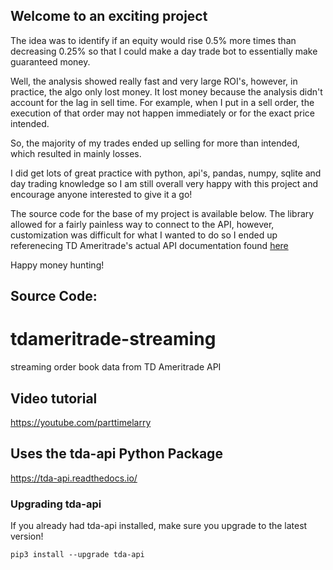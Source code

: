## Welcome to an exciting project

The idea was to identify if an equity would rise 0.5% more times than decreasing 0.25% so that I could make a day trade bot to essentially make guaranteed money.

Well, the analysis showed really fast and very large ROI's, however, in practice, the algo only lost money. It lost money because the analysis didn't account for the lag in sell time. For example, when I put in a sell order, the execution of that order may not happen immediately or for the exact price intended. 

So, the majority of my trades ended up selling for more than intended, which resulted in mainly losses. 

I did get lots of great practice with python, api's, pandas, numpy, sqlite and day trading knowledge so I am still overall very happy with this project and encourage anyone interested to give it a go!


The source code for the base of my project is available below. The library allowed for a fairly painless way to connect to the API, however, customization was difficult for what I wanted to do so I ended up referenecing TD Ameritrade's actual API documentation found <a href="https://developer.tdameritrade.com/apis">here</a>


Happy money hunting! 



## Source Code:


# tdameritrade-streaming

streaming order book data from TD Ameritrade API

## Video tutorial

https://youtube.com/parttimelarry

## Uses the tda-api Python Package

https://tda-api.readthedocs.io/

### Upgrading tda-api

If you already had tda-api installed, make sure you upgrade to the latest version!

```
pip3 install --upgrade tda-api
```
